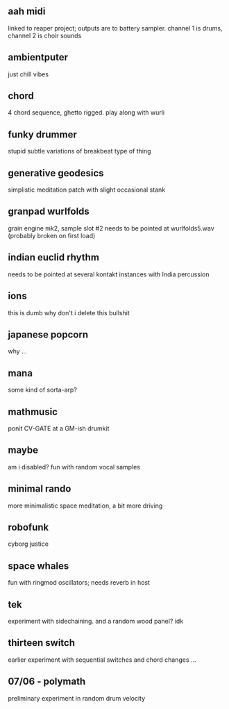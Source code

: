 ## aah midi

linked to reaper project; outputs are to battery sampler. channel 1 is drums, channel 2 is choir sounds

## ambientputer

just chill vibes

## chord

4 chord sequence, ghetto rigged. play along with wurli

## funky drummer

stupid subtle variations of breakbeat type of thing

## generative geodesics

simplistic meditation patch with slight occasional stank

## granpad wurlfolds

grain engine mk2, sample slot #2 needs to be pointed at wurlfolds5.wav (probably broken on first load)

## indian euclid rhythm

needs to be pointed at several kontakt instances with India percussion

## ions

this is dumb why don't i delete this bullshit

## japanese popcorn

why ...

## mana

some kind of sorta-arp?

## mathmusic

ponit CV-GATE at a GM-ish drumkit

## maybe

am i disabled? fun with random vocal samples

## minimal rando

more minimalistic space meditation, a bit more driving

## robofunk

cyborg justice

## space whales

fun with ringmod oscillators; needs reverb in host

## tek

experiment with sidechaining. and a random wood panel? idk

## thirteen switch

earlier experiment with sequential switches and chord changes ... 

## 07/06 - polymath

preliminary experiment in random drum velocity



